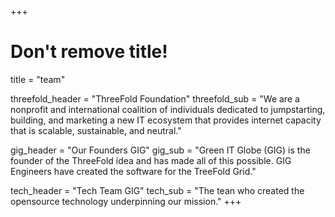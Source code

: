 +++
# Don't remove title!
title = "team"

threefold_header = "ThreeFold Foundation"
threefold_sub = "We are a nonprofit and international coalition of individuals dedicated to jumpstarting, building, and marketing a new IT ecosystem that provides internet capacity that is scalable, sustainable, and neutral."

gig_header = "Our Founders GIG"
gig_sub = "Green IT Globe (GIG) is the founder of the ThreeFold idea and has made all of this possible. GIG Engineers have created the software for the TreeFold Grid."

tech_header = "Tech Team GIG"
tech_sub = "The tean who created the opensource technology underpinning our mission."
+++
